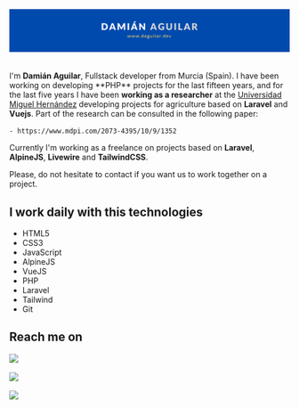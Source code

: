 <div style="margin-left: auto; margin-right: auto; width: 100%">
    <a href="http://daguilar.dev">
        <img src="https://raw.githubusercontent.com/daguilarm/daguilarm/master/img/header.png" alt="Damián Aguilar">
    </a>
</div>

<br>

<p>
    I'm <strong>Damián Aguilar</strong>, Fullstack developer from Murcia (Spain). I have been working on developing **PHP** projects for the last fifteen years, and for the last five years I have been <strong>working as a researcher</strong> at the <a href="https://umh.es" target="_blank">Universidad Miguel Hernández</a> developing projects for agriculture based on <strong>Laravel</strong> and <strong>Vuejs</strong>. Part of the research can be consulted in the following paper: 

    - https://www.mdpi.com/2073-4395/10/9/1352
</p>

<p>
    Currently I'm working as a freelance on projects based on <strong>Laravel</strong>, <strong>AlpineJS</strong>, <strong>Livewire</strong> and <strong>TailwindCSS</strong>.
</p>

<p>
    Please, do not hesitate to contact if you want us to work together on a project.
</p>


<h2>I work daily with this technologies</h2>

<ul>
    <li>HTML5</li>
    <li>CSS3</li>
    <li>JavaScript</li>
    <li>AlpineJS</li>
    <li>VueJS</li>
    <li>PHP</li>
    <li>Laravel</li>
    <li>Tailwind</li>
    <li>Git</li>
</ul>

<h2>Reach me on</h2>

[<img src="https://img.shields.io/badge/linkedin-%230077B5.svg?&style=for-the-badge&logo=linkedin&logoColor=white" />](https://www.linkedin.com/in/damian-antonio-aguilar-morales-190606207/)

[<img src="https://img.shields.io/badge/twitter-%231DA1F2.svg?&style=for-the-badge&logo=twitter&logoColor=white" />](https://twitter.com/daguilarm)

[<img src="https://img.shields.io/badge/gmail-%23D14836.svg?&style=for-the-badge&logo=gmail&logoColor=white" />](mailto:damian.aguilarm@gmail.com)
